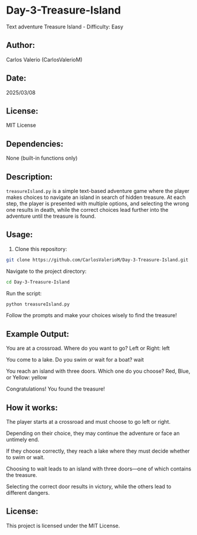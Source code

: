 # Day-3-Treasure-Island
Text adventure Treasure Island - Difficulty: Easy

## Author:  
Carlos Valerio (CarlosValerioM)  

## Date:  
2025/03/08  

## License:  
MIT License  

## Dependencies:  
None (built-in functions only)  

## Description:  
`treasureIsland.py` is a simple text-based adventure game where the player makes choices to navigate an island in search of hidden treasure. At each step, the player is presented with multiple options, and selecting the wrong one results in death, while the correct choices lead further into the adventure until the treasure is found.  

## Usage:  

1. Clone this repository:  

```bash
git clone https://github.com/CarlosValerioM/Day-3-Treasure-Island.git
```
Navigate to the project directory:
```bash
cd Day-3-Treasure-Island
```
Run the script:
```bash
python treasureIsland.py
```
Follow the prompts and make your choices wisely to find the treasure!

## Example Output:
You are at a crossroad. Where do you want to go? Left or Right: left

You come to a lake. Do you swim or wait for a boat? wait

You reach an island with three doors. Which one do you choose? Red, Blue, or Yellow: yellow

Congratulations! You found the treasure!

## How it works:
The player starts at a crossroad and must choose to go left or right.

Depending on their choice, they may continue the adventure or face an untimely end.

If they choose correctly, they reach a lake where they must decide whether to swim or wait.

Choosing to wait leads to an island with three doors—one of which contains the treasure.

Selecting the correct door results in victory, while the others lead to different dangers.

## License:
This project is licensed under the MIT License.
